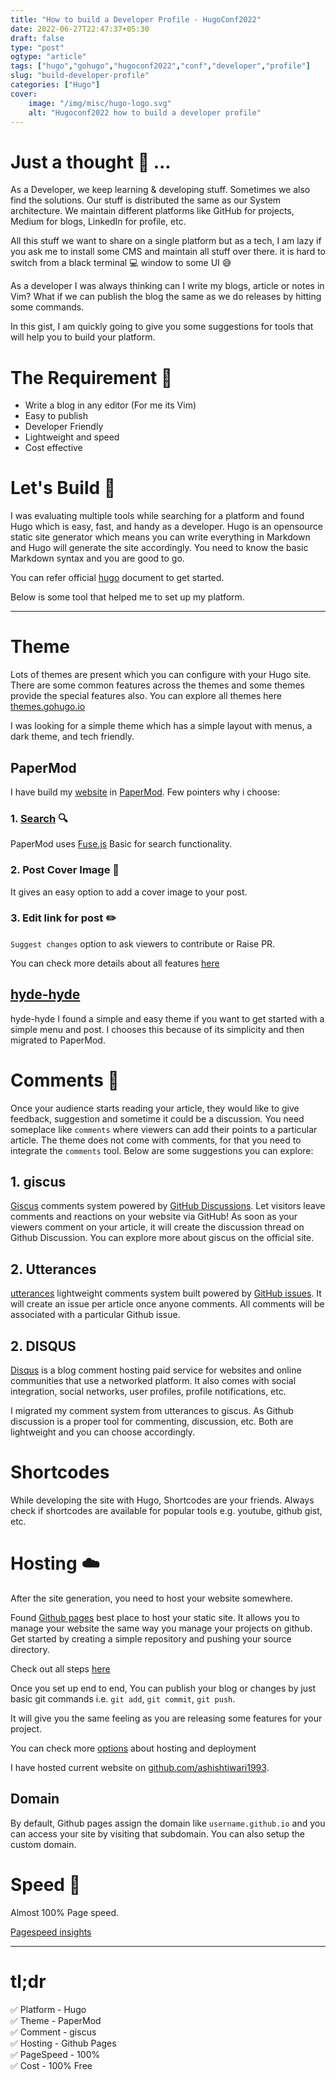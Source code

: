 ```yaml
---
title: "How to build a Developer Profile - HugoConf2022"
date: 2022-06-27T22:47:37+05:30
draft: false
type: "post"
ogtype: "article"
tags: ["hugo","gohugo","hugoconf2022","conf","developer","profile"]
slug: "build-developer-profile"
categories: ["Hugo"]
cover:
    image: "/img/misc/hugo-logo.svg"
    alt: "Hugoconf2022 how to build a developer profile"
---
```


# Just a thought :thought_balloon:  ... 

As a Developer, we keep learning & developing stuff. Sometimes we also find the solutions. Our stuff is distributed the same as our System architecture. We maintain different platforms like GitHub for projects, Medium for blogs, LinkedIn for profile, etc.  

All this stuff we want to share on a single platform but as a tech, I am lazy if you ask me to install some CMS and maintain all stuff over there. it is hard to switch from a black terminal :computer:  window to some UI :sweat_smile:

As a developer I was always thinking can I write my blogs, article or notes in Vim? What if we can publish the blog the same as we do releases by hitting some commands.


In this gist, I am quickly going to give you some suggestions for tools that will help you to build your platform.

# The Requirement :memo:

* Write a blog in any editor (For me its Vim)  
* Easy to publish
* Developer Friendly
* Lightweight and speed
* Cost effective

# Let's Build :wrench:

I was evaluating multiple tools while searching for a platform and found Hugo which is easy, fast, and handy as a developer. Hugo is an opensource static site generator which means you can write everything in Markdown and Hugo will generate the site accordingly. You need to know the basic Markdown syntax and you are good to go.

You can refer official [hugo](https://gohugo.io/documentation/) document to get started.

Below is some tool that helped me to set up my platform.

---

# Theme

Lots of themes are present which you can configure with your Hugo site. There are some common features across the themes and some themes provide the special features also. You can explore all themes here [themes.gohugo.io](https://themes.gohugo.io/)  

I was looking for a simple theme which has a simple layout with menus, a dark theme, and tech friendly.

## PaperMod

I have build my [website](https://ashish.one) in [PaperMod](https://github.com/adityatelange/hugo-PaperMod). Few pointers why i choose:

### 1. [Search](https://adityatelange.github.io/hugo-PaperMod/posts/papermod/papermod-features/#search-page) :mag:

PaperMod uses [Fuse.js](https://fusejs.io/getting-started/different-builds.html#explanation-of-different-builds) Basic for search functionality.

### 2. Post Cover Image :tokyo_tower: 

It gives an easy option to add a cover image to your post.

### 3. Edit link for post :pencil2:

`Suggest changes` option to ask viewers to contribute or Raise PR.

You can check more details about all features [here](https://adityatelange.github.io/hugo-PaperMod/posts/papermod/papermod-features)

## [hyde-hyde](https://github.com/htr3n/hyde-hyde)

hyde-hyde I found a simple and easy theme if you want to get started with a simple menu and post. I chooses this because of its simplicity and then migrated to PaperMod.

# Comments :speech_balloon:

Once your audience starts reading your article, they would like to give feedback, suggestion and sometime it could be a discussion. You need someplace like `comments` where viewers can add their points to a particular article. The theme does not come with comments, for that you need to integrate the `comments` tool. Below are some suggestions you can explore:

## 1. giscus

[Giscus](https://giscus.app/) comments system powered by [GitHub Discussions](https://docs.github.com/en/discussions). Let visitors leave comments and reactions on your website via GitHub! As soon as your viewers comment on your article, it will create the discussion thread on Github Discussion. You can explore more about giscus on the official site.

## 2. Utterances 

[utterances](https://github.com/utterance/utterances) lightweight comments system built powered by [GitHub issues](https://docs.github.com/en/issues/tracking-your-work-with-issues/about-issues). It will create an issue per article once anyone comments. All comments will be associated with a particular Github issue.

## 2. DISQUS

[Disqus](https://disqus.com/) is a blog comment hosting paid service for websites and online communities that use a networked platform. It also comes with social integration, social networks, user profiles, profile notifications, etc.

I migrated my comment system from utterances to giscus. As Github discussion is a proper tool for commenting, discussion, etc. Both are lightweight and you can choose accordingly.

# Shortcodes

While developing the site with Hugo, Shortcodes are your friends. Always check if shortcodes are available for popular tools e.g. youtube, github gist, etc. 

# Hosting :cloud:

After the site generation, you need to host your website somewhere.

Found [Github pages](https://pages.github.com/) best place to host your static site. It allows you to manage your website the same way you manage your projects on github. Get started by creating a simple repository and pushing your source directory.

Check out all steps [here](https://docs.github.com/en/pages/getting-started-with-github-pages/about-github-pages)

Once you set up end to end, You can publish your blog or changes by just basic git commands i.e. `git add`, `git commit`, `git push`.

It will give you the same feeling as you are releasing some features for your project.

You can check more [options](https://gohugo.io/hosting-and-deployment/) about hosting and deployment

I have hosted current website on [github.com/ashishtiwari1993](https://github.com/ashishtiwari1993/ashish.one).

## Domain

By default, Github pages assign the domain like `username.github.io` and you can access your site by visiting that subdomain. You can also setup the custom domain.

# Speed :rocket:

Almost 100% Page speed.

[Pagespeed insights](https://pagespeed.web.dev/report?url=https://ashish.one)

---

# tl;dr

:white_check_mark: Platform - Hugo  
:white_check_mark: Theme - PaperMod  
:white_check_mark: Comment - giscus  
:white_check_mark: Hosting - Github Pages  
:white_check_mark: PageSpeed - 100%  
:white_check_mark: Cost - 100% Free 

